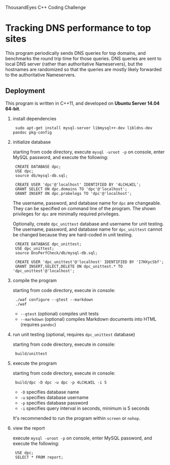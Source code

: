ThousandEyes C++ Coding Challenge

# Tracking DNS performance to top sites

This program periodically sends DNS queries for top domains, and benchmarks the round trip time for those queries.
DNS queries are sent to local DNS server (rather than authoritative Nameservers), but the hostnames are randomized so that the queries are mostly likely forwarded to the authoritative Nameservers.

## Deployment

This program is written in C++11, and developed on **Ubuntu Server 14.04 64-bit**.

1. install dependencies

        sudo apt-get install mysql-server libmysql++-dev libldns-dev pandoc pkg-config

2. initialize database

    starting from code directory, execute `mysql -uroot -p` on console, enter MySQL password, and execute the following:

        CREATE DATABASE dpc;
        USE dpc;
        source db/mysql-db.sql;

        CREATE USER 'dpc'@'localhost' IDENTIFIED BY '4LCHLWIL';
        GRANT SELECT ON dpc.domains TO 'dpc'@'localhost';
        GRANT INSERT ON dpc.probelogs TO 'dpc'@'localhost';

    The username, password, and database name for `dpc` are changeable. They can be specified on command line of the program. The shown privileges for `dpc` are minimally required privileges.

    Optionally, create `dpc_unittest` database and username for unit testing. The username, password, and database name for `dpc_unittest` cannot be changed because they are hard-coded in unit testing.

        CREATE DATABASE dpc_unittest;
        USE dpc_unittest;
        source DnsPerfCheck/db/mysql-db.sql;

        CREATE USER 'dpc_unittest'@'localhost' IDENTIFIED BY 'I7HXycSbf';
        GRANT INSERT,SELECT,DELETE ON dpc_unittest.* TO 'dpc_unittest'@'localhost';

3. compile the program

    starting from code directory, execute in console:

        ./waf configure --gtest --markdown
        ./waf

    * `--gtest` (optional) compiles unit tests
    * `--markdown` (optional) compiles Markdown documents into HTML (requires `pandoc`)

4. run unit testing (optional, requires `dpc_unittest` database)

    starting from code directory, execute in console:

        build/unittest

5. execute the program

    starting from code directory, execute in console:

        build/dpc -D dpc -u dpc -p 4LCHLWIL -i 5

    * `-D` specifies database name
    * `-u` specifies database username
    * `-p` specifies database password
    * `-i` specifies query interval in seconds, minimum is 5 seconds

    It's recommended to run the program within `screen` or `nohop`.

6. view the report

    execute `mysql -uroot -p` on console, enter MySQL password, and execute the following:

        USE dpc;
        SELECT * FROM report;


